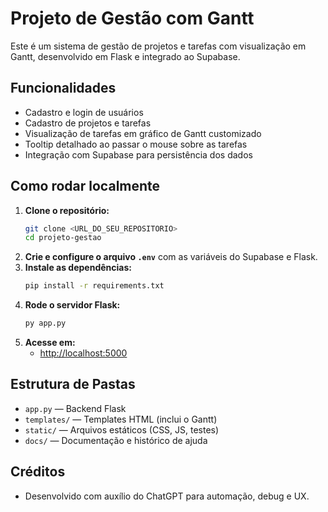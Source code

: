 # Projeto de Gestão com Gantt

Este é um sistema de gestão de projetos e tarefas com visualização em Gantt, desenvolvido em Flask e integrado ao Supabase.

## Funcionalidades
- Cadastro e login de usuários
- Cadastro de projetos e tarefas
- Visualização de tarefas em gráfico de Gantt customizado
- Tooltip detalhado ao passar o mouse sobre as tarefas
- Integração com Supabase para persistência dos dados

## Como rodar localmente

1. **Clone o repositório:**
   ```sh
   git clone <URL_DO_SEU_REPOSITORIO>
   cd projeto-gestao
   ```
2. **Crie e configure o arquivo `.env`** com as variáveis do Supabase e Flask.
3. **Instale as dependências:**
   ```sh
   pip install -r requirements.txt
   ```
4. **Rode o servidor Flask:**
   ```sh
   py app.py
   ```
5. **Acesse em:**
   - [http://localhost:5000](http://localhost:5000)

## Estrutura de Pastas
- `app.py` — Backend Flask
- `templates/` — Templates HTML (inclui o Gantt)
- `static/` — Arquivos estáticos (CSS, JS, testes)
- `docs/` — Documentação e histórico de ajuda

## Créditos
- Desenvolvido com auxílio do ChatGPT para automação, debug e UX. 